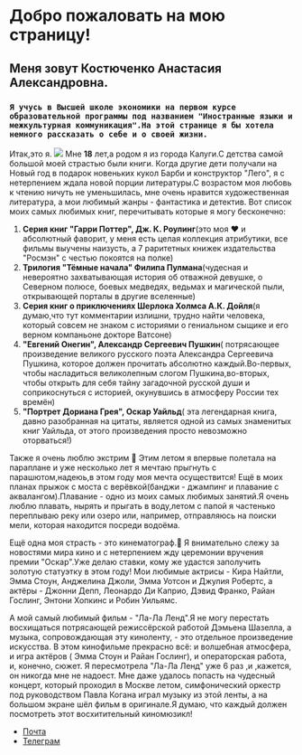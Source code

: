 # Добро пожаловать на мою страницу!
## Меня зовут Костюченко Анастасия Александровна.
 ### `Я учусь в Высшей школе экономики на первом курсе образовательной программы под названием "Иностранные языки и межкультурная коммуникация".На этой странице я бы хотела немного рассказать о себе и о своей жизни.`

 Итак,это я.
 ![](https://pp.userapi.com/c837421/v837421764/79642/HrRALNc4AZE.jpg)
 Мне **18** лет,а родом я из города Калуги.С детства самой большой моей страстью были книги. Когда другие дети получали на Новый год в подарок новеньких кукол Барби и конструктор "Лего", я с нетерпением ждала новой порции литературы.С возрастом моя любовь к чтению ничуть не уменьшилась, мне очень нравится художественная литература, а мои любимый жанры - фантастика и детектив. Вот список моих самых любимых книг, перечитывать которые я могу бесконечно:
 
1.  **Серия книг "Гарри Поттер", Дж. К. Роулинг**(это моя :heart: и абсолютный фаворит, у меня есть целая коллекция атрибутики, все фильмы выучены наизусть, а 7 раритетных книжек издательства "Росмэн" с честью покоятся на полке)
2.  **Трилогия "Тёмные начала" Филипа Пулмана**(чудесная и невероятно захватывающая история об отважной девушке, о Северном полюсе, боевых медведях, ведьмах и магической пыли, открывающей порталы в другие вселенные)
3.  **Серия книг о приключениях Шерлока Холмса А.К. Дойля**(я думаю,что тут комментарии излишни, трудно найти человека, который совсем не знаком с историями о гениальном сыщике и его верном компаньоне докторе Ватсоне)
4.  **"Евгений Онегин", Александр Сергеевич Пушкин**( потрясающее произведение великого русского поэта Александра Сергеевича Пушкина, которое должен прочитать абсолютно каждый.Во-первых, чтобы насладиться великолепным слогом Пушкина,во-вторых, чтобы открыть для себя тайну загадочной русской души и  соприкоснуться с историей, окунувшись в атмосферу России тех времён)
5. **"Портрет Дориана Грея", Оскар Уайльд**( эта легендарная книга, давно разобранная на цитаты, является одной из самых знаменитых книг Уайльда, от этого произведения просто невозможно оторваться!)

Также я очень люблю экстрим :yellow_heart: Этим летом я впервые полетала на параплане и уже несколько лет я мечтаю прыгнуть с парашютом,надеюь,в этом году моя мечта осуществится! Ещё в моих планах прыжок с моста с верёвкой(банджи - джампинг и плавание с аквалангом).Плавание - одно из моих самых любимых занятий.Я очень люблю плавать, нырять и прыгать в воду,летом с папой я частенько переплываю реку или озеро или, например, отправляюсь на поиски мели, которая находится посреди водоёма.

Ещё одна моя страсть - это кинематограф.:revolving_hearts: Я внимательно слежу за новостями мира кино и с нетерпением жду церемонии вручения премии "Оскар".Уже делаю ставки, кому же удастся заполучить золотую статуэтку в этом году! Мои любимые актрисы - Кира Найтли, Эмма Стоун, Анджелина Джоли, Эмма Уотсон и Джулия Робертс, а актёры - Джонни Депп, Леонардо Ди Каприо, Дэвид Франко, Райан Гослинг, Энтони Хопкинс и Робин Уильямс.

А мой самый любимый фильм - "Ла-Ла Ленд".Я не могу перестать восхищаться потрясающей режиссёрской работой Дэмьена Шазелла, а музыка, сопровождающая эту киноленту, - это отдельное произведение искусства. В этом кинофильме прекрасно всё: и волшебная атмосфера, и игра актёров ( Эмма Стоун и Райан Гослинг), и операторская работа, и, конечно, сюжет. Я пересмотрела "Ла-Ла Ленд" уже 6 раз ,и ,кажется, он никогда мне не надоест. Мне даже удалось попасть на чудесный концерт, который проходил в Москве летом, симфонический оркестр под руководством Павла Когана играл музыку из этой ленты, а на большом экране шёл фильм в оригинале.Я думаю, что каждый должен посмотреть этот восхитительный киномюзикл! 
* [Почта](mailto:kostochkanastya@mail.ru)
* [Телеграм](https://t.me/kostochkan)
